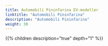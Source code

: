 ```yaml
---
title: Automobili Pininfarina EV-modeller
linktitle: "Automobili Pininfarina"
description: "Automobili Pininfarina"
weight: 30
---
```

<!-- markdownlint-disable MD033 -->
<!-- markdownlint-disable MD010 -->
{{% children description="true" depth="1" %}}
